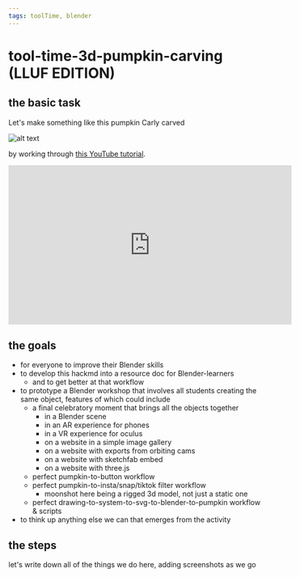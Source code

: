 ```yaml
---
tags: toolTime, blender
---
```



# tool-time-3d-pumpkin-carving (LLUF EDITION)



## the basic task

Let's make something like this pumpkin Carly carved

![alt text](https://files.slack.com/files-pri/T0HTW3H0V-F046J41P2EA/pumpkin-lit-2.jpg?pub_secret=510431207e)

by working through [this YouTube tutorial](https://www.youtube.com/watch?v=d2PVacOam4w). 

<iframe width="560" height="315" src="https://www.youtube.com/embed/d2PVacOam4w" title="YouTube video player" frameborder="0" allow="accelerometer; autoplay; clipboard-write; encrypted-media; gyroscope; picture-in-picture" allowfullscreen></iframe>

## the goals

- for everyone to improve their Blender skills
- to develop this hackmd into a resource doc for Blender-learners
    - and to get better at that workflow
- to prototype a Blender workshop that involves all students creating the same object, features of which could include
    - a final celebratory moment that brings all the objects together 
        - in a Blender scene
        - in an AR experience for phones
        - in a VR experience for oculus
        - on a website in a simple image gallery
        - on a website with exports from orbiting cams
        - on a website with sketchfab embed
        - on a website with three.js
    - perfect pumpkin-to-button workflow
    - perfect pumpkin-to-insta/snap/tiktok filter workflow
        - moonshot here being a rigged 3d model, not just a static one
    - perfect drawing-to-system-to-svg-to-blender-to-pumpkin workflow & scripts
- to think up anything else we can that emerges from the activity

## the steps

let's write down all of the things we do here, adding screenshots as we go




